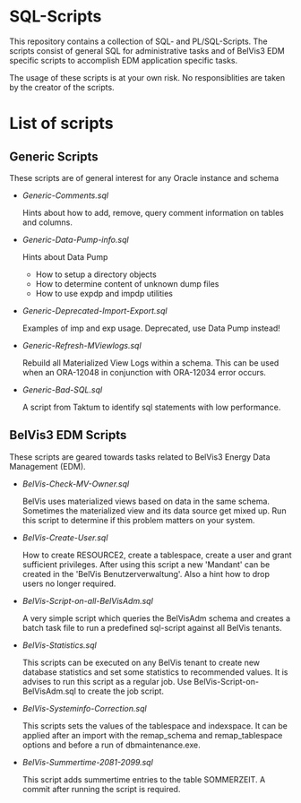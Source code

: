 # SQL-Scripts

This repository contains a collection of SQL- and PL/SQL-Scripts. The scripts consist of general SQL for administrative tasks and of BelVis3 EDM specific scripts to accomplish EDM application specific tasks.

The usage of these scripts is at your own risk. No responsiblities are taken by the creator of the scripts.

# List of scripts

## Generic Scripts

These scripts are of general interest for any Oracle instance and schema

* *Generic-Comments.sql*

  Hints about how to add, remove, query comment information on tables and columns.

* *Generic-Data-Pump-info.sql*

  Hints about Data Pump
  * How to setup a directory objects
  * How to determine content of unknown dump files
  * How to use expdp and impdp utilities

* *Generic-Deprecated-Import-Export.sql*

  Examples of imp and exp usage. Deprecated, use Data Pump instead!

* *Generic-Refresh-MViewlogs.sql*

  Rebuild all Materialized View Logs within a schema. This can be used when an ORA-12048 in conjunction with ORA-12034 error occurs.

* *Generic-Bad-SQL.sql*

  A script from Taktum to identify sql statements with low performance.

## BelVis3 EDM Scripts

These scripts are geared towards tasks related to BelVis3 Energy Data Management (EDM).

* *BelVis-Check-MV-Owner.sql*

   BelVis uses materialized views based on data in the same schema. Sometimes the materialized view and its data source get mixed up. Run this script to determine if this problem matters on your system.

* *BelVis-Create-User.sql*

  How to create RESOURCE2, create a tablespace, create a user and grant sufficient privileges. After using this script a new 'Mandant' can be created in the 'BelVis Benutzerverwaltung'.
  Also a hint how to drop users no longer required.

* *BelVis-Script-on-all-BelVisAdm.sql*

  A very simple script which queries the BelVisAdm schema and creates a batch task file to run a predefined sql-script against all BelVis tenants.

* *BelVis-Statistics.sql*

  This scripts can be executed on any BelVis tenant to create new database statistics and set some statistics to recommended values. It is advises to run this script as a regular job. Use BelVis-Script-on-BelVisAdm.sql to create the job script.
  
* *BelVis-Systeminfo-Correction.sql*

  This scripts sets the values of the tablespace and indexspace. It can be applied after an import with the remap\_schema and remap\_tablespace options and before a run of dbmaintenance.exe.

* *BelVis-Summertime-2081-2099.sql*

  This script adds summertime entries to the table SOMMERZEIT.  A commit after running the script is required.